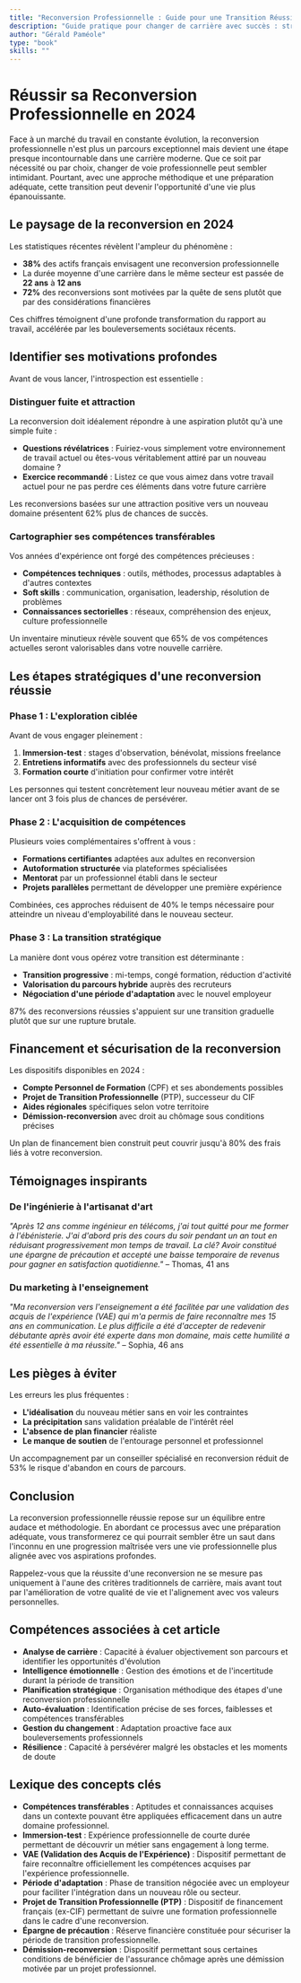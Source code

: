 ```yaml
---
title: "Reconversion Professionnelle : Guide pour une Transition Réussie"
description: "Guide pratique pour changer de carrière avec succès : stratégies, étapes clés et témoignages inspirants de reconversions réussies."
author: "Gérald Paméole"
type: "book"
skills: ""
---
```


# Réussir sa Reconversion Professionnelle en 2024

Face à un marché du travail en constante évolution, la reconversion professionnelle n'est plus un parcours exceptionnel mais devient une étape presque incontournable dans une carrière moderne. Que ce soit par nécessité ou par choix, changer de voie professionnelle peut sembler intimidant. Pourtant, avec une approche méthodique et une préparation adéquate, cette transition peut devenir l'opportunité d'une vie plus épanouissante.

## Le paysage de la reconversion en 2024

Les statistiques récentes révèlent l'ampleur du phénomène :

- **38%** des actifs français envisagent une reconversion professionnelle
- La durée moyenne d'une carrière dans le même secteur est passée de **22 ans** à **12 ans**
- **72%** des reconversions sont motivées par la quête de sens plutôt que par des considérations financières

Ces chiffres témoignent d'une profonde transformation du rapport au travail, accélérée par les bouleversements sociétaux récents.

## Identifier ses motivations profondes

Avant de vous lancer, l'introspection est essentielle :

### Distinguer fuite et attraction

La reconversion doit idéalement répondre à une aspiration plutôt qu'à une simple fuite :

- **Questions révélatrices** : Fuiriez-vous simplement votre environnement de travail actuel ou êtes-vous véritablement attiré par un nouveau domaine ?
- **Exercice recommandé** : Listez ce que vous aimez dans votre travail actuel pour ne pas perdre ces éléments dans votre future carrière

Les reconversions basées sur une attraction positive vers un nouveau domaine présentent 62% plus de chances de succès.

### Cartographier ses compétences transférables

Vos années d'expérience ont forgé des compétences précieuses :

- **Compétences techniques** : outils, méthodes, processus adaptables à d'autres contextes
- **Soft skills** : communication, organisation, leadership, résolution de problèmes
- **Connaissances sectorielles** : réseaux, compréhension des enjeux, culture professionnelle

Un inventaire minutieux révèle souvent que 65% de vos compétences actuelles seront valorisables dans votre nouvelle carrière.

## Les étapes stratégiques d'une reconversion réussie

### Phase 1 : L'exploration ciblée

Avant de vous engager pleinement :

1. **Immersion-test** : stages d'observation, bénévolat, missions freelance
2. **Entretiens informatifs** avec des professionnels du secteur visé
3. **Formation courte** d'initiation pour confirmer votre intérêt

Les personnes qui testent concrètement leur nouveau métier avant de se lancer ont 3 fois plus de chances de persévérer.

### Phase 2 : L'acquisition de compétences

Plusieurs voies complémentaires s'offrent à vous :

- **Formations certifiantes** adaptées aux adultes en reconversion
- **Autoformation structurée** via plateformes spécialisées
- **Mentorat** par un professionnel établi dans le secteur
- **Projets parallèles** permettant de développer une première expérience

Combinées, ces approches réduisent de 40% le temps nécessaire pour atteindre un niveau d'employabilité dans le nouveau secteur.

### Phase 3 : La transition stratégique

La manière dont vous opérez votre transition est déterminante :

- **Transition progressive** : mi-temps, congé formation, réduction d'activité
- **Valorisation du parcours hybride** auprès des recruteurs
- **Négociation d'une période d'adaptation** avec le nouvel employeur

87% des reconversions réussies s'appuient sur une transition graduelle plutôt que sur une rupture brutale.

## Financement et sécurisation de la reconversion

Les dispositifs disponibles en 2024 :

- **Compte Personnel de Formation** (CPF) et ses abondements possibles
- **Projet de Transition Professionnelle** (PTP), successeur du CIF
- **Aides régionales** spécifiques selon votre territoire
- **Démission-reconversion** avec droit au chômage sous conditions précises

Un plan de financement bien construit peut couvrir jusqu'à 80% des frais liés à votre reconversion.

## Témoignages inspirants

### De l'ingénierie à l'artisanat d'art

_"Après 12 ans comme ingénieur en télécoms, j'ai tout quitté pour me former à l'ébénisterie. J'ai d'abord pris des cours du soir pendant un an tout en réduisant progressivement mon temps de travail. La clé? Avoir constitué une épargne de précaution et accepté une baisse temporaire de revenus pour gagner en satisfaction quotidienne."_ – Thomas, 41 ans

### Du marketing à l'enseignement

_"Ma reconversion vers l'enseignement a été facilitée par une validation des acquis de l'expérience (VAE) qui m'a permis de faire reconnaître mes 15 ans en communication. Le plus difficile a été d'accepter de redevenir débutante après avoir été experte dans mon domaine, mais cette humilité a été essentielle à ma réussite."_ – Sophia, 46 ans

## Les pièges à éviter

Les erreurs les plus fréquentes :

- **L'idéalisation** du nouveau métier sans en voir les contraintes
- **La précipitation** sans validation préalable de l'intérêt réel
- **L'absence de plan financier** réaliste
- **Le manque de soutien** de l'entourage personnel et professionnel

Un accompagnement par un conseiller spécialisé en reconversion réduit de 53% le risque d'abandon en cours de parcours.

## Conclusion

La reconversion professionnelle réussie repose sur un équilibre entre audace et méthodologie. En abordant ce processus avec une préparation adéquate, vous transformerez ce qui pourrait sembler être un saut dans l'inconnu en une progression maîtrisée vers une vie professionnelle plus alignée avec vos aspirations profondes.

Rappelez-vous que la réussite d'une reconversion ne se mesure pas uniquement à l'aune des critères traditionnels de carrière, mais avant tout par l'amélioration de votre qualité de vie et l'alignement avec vos valeurs personnelles.

## Compétences associées à cet article

- **Analyse de carrière** : Capacité à évaluer objectivement son parcours et identifier les opportunités d'évolution
- **Intelligence émotionnelle** : Gestion des émotions et de l'incertitude durant la période de transition
- **Planification stratégique** : Organisation méthodique des étapes d'une reconversion professionnelle
- **Auto-évaluation** : Identification précise de ses forces, faiblesses et compétences transférables
- **Gestion du changement** : Adaptation proactive face aux bouleversements professionnels
- **Résilience** : Capacité à persévérer malgré les obstacles et les moments de doute

## Lexique des concepts clés

- **Compétences transférables** : Aptitudes et connaissances acquises dans un contexte pouvant être appliquées efficacement dans un autre domaine professionnel.
- **Immersion-test** : Expérience professionnelle de courte durée permettant de découvrir un métier sans engagement à long terme.
- **VAE (Validation des Acquis de l'Expérience)** : Dispositif permettant de faire reconnaître officiellement les compétences acquises par l'expérience professionnelle.
- **Période d'adaptation** : Phase de transition négociée avec un employeur pour faciliter l'intégration dans un nouveau rôle ou secteur.
- **Projet de Transition Professionnelle (PTP)** : Dispositif de financement français (ex-CIF) permettant de suivre une formation professionnelle dans le cadre d'une reconversion.
- **Épargne de précaution** : Réserve financière constituée pour sécuriser la période de transition professionnelle.
- **Démission-reconversion** : Dispositif permettant sous certaines conditions de bénéficier de l'assurance chômage après une démission motivée par un projet professionnel.
